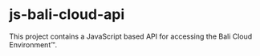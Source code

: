 # js-bali-cloud-api
This project contains a JavaScript based API for accessing the Bali Cloud Environment™.

